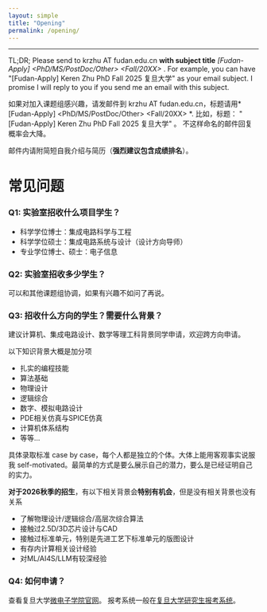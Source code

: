 ```yaml
---
layout: simple
title: "Opening"
permalink: /opening/
---
```


---

TL;DR;  Please send to krzhu AT fudan.edu.cn **with subject title** *[Fudan-Apply] <your name> <PhD/MS/PostDoc/Other> <Fall/20XX> <your affliation>*.
For example, you can have "[Fudan-Apply] Keren Zhu PhD Fall 2025 复旦大学" as your email subject.
I promise I will reply to you if you send me an email with this subject.

如果对加入课题组感兴趣，请发邮件到 krzhu AT fudan.edu.cn，标题请用*[Fudan-Apply] <your name> <PhD/MS/PostDoc/Other> <Fall/20XX> <your affliation>*.
比如，标题： "[Fudan-Apply] Keren Zhu PhD Fall 2025 复旦大学" 。
不这样命名的邮件回复概率会大降。

邮件内请附简短自我介绍与简历（**强烈建议包含成绩排名**）。

# 常见问题

### **Q1: 实验室招收什么项目学生？**

- 科学学位博士：集成电路科学与工程
- 科学学位硕士：集成电路系统与设计（设计方向导师）
- 专业学位博士、硕士：电子信息


### **Q2: 实验室招收多少学生？**

可以和其他课题组协调，如果有兴趣不如问了再说。

### **Q3: 招收什么方向的学生？需要什么背景？**

建议计算机、集成电路设计、数学等理工科背景同学申请，欢迎跨方向申请。

以下知识背景大概是加分项
- 扎实的编程技能
- 算法基础
- 物理设计
- 逻辑综合
- 数字、模拟电路设计
- PDE相关仿真与SPICE仿真
- 计算机体系结构
- 等等...

具体录取标准 case by case，每个人都是独立的个体。大体上能用客观事实说服我 self-motivated。最简单的方式是要么展示自己的潜力，要么是已经证明自己的实力。

**对于2026秋季的招生**，有以下相关背景会**特别有机会**，但是没有相关背景也没有关系
- 了解物理设计/逻辑综合/高层次综合算法
- 接触过2.5D/3D芯片设计与CAD
- 接触过标准单元，特别是先进工艺下标准单元的版图设计
- 有存内计算相关设计经验
- 对ML/AI4S/LLM有较深经验

### **Q4: 如何申请？**

查看复旦大学[微电子学院官网](https://sme.fudan.edu.cn/)。
报考系统一般在[复旦大学研究生报考系统](https://gsas.fudan.edu.cn/)。




<!-- Global site tag (gtag.js) - Google Analytics -->
<script async src="https://www.googletagmanager.com/gtag/js?id=UA-178663221-1"></script>
<script>
  window.dataLayer = window.dataLayer || [];
  function gtag(){dataLayer.push(arguments);}
  gtag('js', new Date());

  gtag('config', 'UA-178663221-1');
</script>


